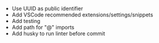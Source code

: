 - Use UUID as public identifier
- Add VSCode recommended extensions/settings/snippets
- Add testing
- Add path for "@" imports
- Add husky to run linter before commit

